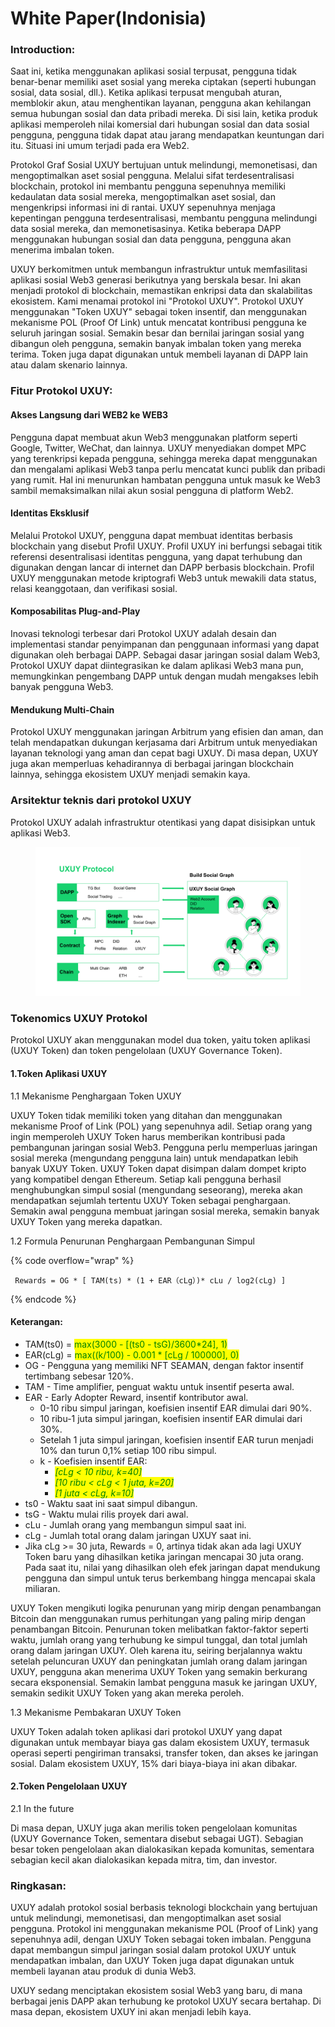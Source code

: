 # White Paper(Indonisia)

### Introduction:

Saat ini, ketika menggunakan aplikasi sosial terpusat, pengguna tidak benar-benar memiliki aset sosial yang mereka ciptakan (seperti hubungan sosial, data sosial, dll.). Ketika aplikasi terpusat mengubah aturan, memblokir akun, atau menghentikan layanan, pengguna akan kehilangan semua hubungan sosial dan data pribadi mereka. Di sisi lain, ketika produk aplikasi memperoleh nilai komersial dari hubungan sosial dan data sosial pengguna, pengguna tidak dapat atau jarang mendapatkan keuntungan dari itu. Situasi ini umum terjadi pada era Web2.



Protokol Graf Sosial UXUY bertujuan untuk melindungi, memonetisasi, dan mengoptimalkan aset sosial pengguna. Melalui sifat terdesentralisasi blockchain, protokol ini membantu pengguna sepenuhnya memiliki kedaulatan data sosial mereka, mengoptimalkan aset sosial, dan mengenkripsi informasi ini di rantai. UXUY sepenuhnya menjaga kepentingan pengguna terdesentralisasi, membantu pengguna melindungi data sosial mereka, dan memonetisasinya. Ketika beberapa DAPP menggunakan hubungan sosial dan data pengguna, pengguna akan menerima imbalan token.



UXUY berkomitmen untuk membangun infrastruktur untuk memfasilitasi aplikasi sosial Web3 generasi berikutnya yang berskala besar. Ini akan menjadi protokol di blockchain, memastikan enkripsi data dan skalabilitas ekosistem. Kami menamai protokol ini "Protokol UXUY". Protokol UXUY menggunakan "Token UXUY" sebagai token insentif, dan menggunakan mekanisme POL (Proof Of Link) untuk mencatat kontribusi pengguna ke seluruh jaringan sosial. Semakin besar dan bernilai jaringan sosial yang dibangun oleh pengguna, semakin banyak imbalan token yang mereka terima. Token juga dapat digunakan untuk membeli layanan di DAPP lain atau dalam skenario lainnya.

### Fitur Protokol UXUY:

#### Akses Langsung dari WEB2 ke WEB3

Pengguna dapat membuat akun Web3 menggunakan platform seperti Google, Twitter, WeChat, dan lainnya. UXUY menyediakan dompet MPC yang terenkripsi kepada pengguna, sehingga mereka dapat menggunakan dan mengalami aplikasi Web3 tanpa perlu mencatat kunci publik dan pribadi yang rumit. Hal ini menurunkan hambatan pengguna untuk masuk ke Web3 sambil memaksimalkan nilai akun sosial pengguna di platform Web2.

#### Identitas Eksklusif

Melalui Protokol UXUY, pengguna dapat membuat identitas berbasis blockchain yang disebut Profil UXUY. Profil UXUY ini berfungsi sebagai titik referensi desentralisasi identitas pengguna, yang dapat terhubung dan digunakan dengan lancar di internet dan DAPP berbasis blockchain. Profil UXUY menggunakan metode kriptografi Web3 untuk mewakili data status, relasi keanggotaan, dan verifikasi sosial.

#### Komposabilitas Plug-and-Play

Inovasi teknologi terbesar dari Protokol UXUY adalah desain dan implementasi standar penyimpanan dan penggunaan informasi yang dapat digunakan oleh berbagai DAPP. Sebagai dasar jaringan sosial dalam Web3, Protokol UXUY dapat diintegrasikan ke dalam aplikasi Web3 mana pun, memungkinkan pengembang DAPP untuk dengan mudah mengakses lebih banyak pengguna Web3.

#### Mendukung Multi-Chain

Protokol UXUY menggunakan jaringan Arbitrum yang efisien dan aman, dan telah mendapatkan dukungan kerjasama dari Arbitrum untuk menyediakan layanan teknologi yang aman dan cepat bagi UXUY. Di masa depan, UXUY juga akan memperluas kehadirannya di berbagai jaringan blockchain lainnya, sehingga ekosistem UXUY menjadi semakin kaya.



### Arsitektur teknis dari protokol UXUY

Protokol UXUY adalah infrastruktur otentikasi yang dapat disisipkan untuk aplikasi Web3.

<div data-full-width="true">

<figure><img src="../.gitbook/assets/34541687657366_.pic.jpg" alt=""><figcaption></figcaption></figure>

</div>

### Tokenomics UXUY Protokol

Protokol UXUY akan menggunakan model dua token, yaitu token aplikasi (UXUY Token) dan token pengelolaan (UXUY Governance Token).

#### 1.Token Aplikasi UXUY

&#x20;1.1 Mekanisme Penghargaan Token UXUY

UXUY Token tidak memiliki token yang ditahan dan menggunakan mekanisme Proof of Link (POL) yang sepenuhnya adil. Setiap orang yang ingin memperoleh UXUY Token harus memberikan kontribusi pada pembangunan jaringan sosial Web3. Pengguna perlu memperluas jaringan sosial mereka (mengundang pengguna lain) untuk mendapatkan lebih banyak UXUY Token. UXUY Token dapat disimpan dalam dompet kripto yang kompatibel dengan Ethereum. Setiap kali pengguna berhasil menghubungkan simpul sosial (mengundang seseorang), mereka akan mendapatkan sejumlah tertentu UXUY Token sebagai penghargaan. Semakin awal pengguna membuat jaringan sosial mereka, semakin banyak UXUY Token yang mereka dapatkan.



1.2 Formula Penurunan Penghargaan Pembangunan Simpul

{% code overflow="wrap" %}
```vue
 Rewards = OG * [ TAM(ts) * (1 + EAR（cLg）)* cLu / log2(cLg) ]
```
{% endcode %}

#### Keterangan:

* TAM(ts0) = <mark style="color:green;">max(3000 - \[(ts0 - tsG)/3600\*24], 1)</mark>
* EAR(cLg) = <mark style="color:green;">max((k/100) - 0.001 \* \[cLg / 100000], 0)</mark>
* OG - Pengguna yang memiliki NFT SEAMAN, dengan faktor insentif tertimbang sebesar 120%.
* TAM - Time amplifier, penguat waktu untuk insentif peserta awal.
* EAR - Early Adopter Reward, insentif kontributor awal.
  * 0-10 ribu simpul jaringan, koefisien insentif EAR dimulai dari 90%.
  * 10 ribu-1 juta simpul jaringan, koefisien insentif EAR dimulai dari 30%.
  * Setelah 1 juta simpul jaringan, koefisien insentif EAR turun menjadi 10% dan turun 0,1% setiap 100 ribu simpul.
  * k - Koefisien insentif EAR:
    * _<mark style="color:green;">\[cLg < 10 ribu, k=40]</mark>_
    * _<mark style="color:green;">\[10 ribu < cLg < 1 juta, k=20]</mark>_
    * _<mark style="color:green;">\[1 juta < cLg, k=10]</mark>_
* ts0 - Waktu saat ini saat simpul dibangun.
* tsG - Waktu mulai rilis proyek dari awal.
* cLu - Jumlah orang yang membangun simpul saat ini.
* cLg - Jumlah total orang dalam jaringan UXUY saat ini.
* Jika cLg >= 30 juta, Rewards = 0, artinya tidak akan ada lagi UXUY Token baru yang dihasilkan ketika jaringan mencapai 30 juta orang. Pada saat itu, nilai yang dihasilkan oleh efek jaringan dapat mendukung pengguna dan simpul untuk terus berkembang hingga mencapai skala miliaran.

UXUY Token mengikuti logika penurunan yang mirip dengan penambangan Bitcoin dan menggunakan rumus perhitungan yang paling mirip dengan penambangan Bitcoin. Penurunan token melibatkan faktor-faktor seperti waktu, jumlah orang yang terhubung ke simpul tunggal, dan total jumlah orang dalam jaringan UXUY. Oleh karena itu, seiring berjalannya waktu setelah peluncuran UXUY dan peningkatan jumlah orang dalam jaringan UXUY, pengguna akan menerima UXUY Token yang semakin berkurang secara eksponensial. Semakin lambat pengguna masuk ke jaringan UXUY, semakin sedikit UXUY Token yang akan mereka peroleh.



1.3 Mekanisme Pembakaran UXUY Token

UXUY Token adalah token aplikasi dari protokol UXUY yang dapat digunakan untuk membayar biaya gas dalam ekosistem UXUY, termasuk operasi seperti pengiriman transaksi, transfer token, dan akses ke jaringan sosial. Dalam ekosistem UXUY, 15% dari biaya-biaya ini akan dibakar.



#### 2.Token Pengelolaan UXUY

2.1 In the future

Di masa depan, UXUY juga akan merilis token pengelolaan komunitas (UXUY Governance Token, sementara disebut sebagai UGT). Sebagian besar token pengelolaan akan dialokasikan kepada komunitas, sementara sebagian kecil akan dialokasikan kepada mitra, tim, dan investor.

### Ringkasan:

UXUY adalah protokol sosial berbasis teknologi blockchain yang bertujuan untuk melindungi, memonetisasi, dan mengoptimalkan aset sosial pengguna. Protokol ini menggunakan mekanisme POL (Proof of Link) yang sepenuhnya adil, dengan UXUY Token sebagai token imbalan. Pengguna dapat membangun simpul jaringan sosial dalam protokol UXUY untuk mendapatkan imbalan, dan UXUY Token juga dapat digunakan untuk membeli layanan atau produk di dunia Web3.

UXUY sedang menciptakan ekosistem sosial Web3 yang baru, di mana berbagai jenis DAPP akan terhubung ke protokol UXUY secara bertahap. Di masa depan, ekosistem UXUY ini akan menjadi lebih kaya.
